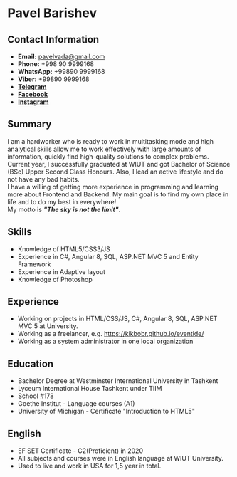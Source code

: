 # Pavel Barishev
## Contact Information
   * __Email:__ pavelvada@gmail.com
   * __Phone:__ +998 90 9999168
   * __WhatsApp:__ +99890 9999168
   * __Viber:__ +99890 9999168
   * __[Telegram](https://t.me/kikbobr)__
   * __[Facebook](https://www.facebook.com/kikbobr)__ 
   * __[Instagram](http://instagram.com/kikbobr)__ 
## Summary
  I am a hardworker who is ready to work in multitasking mode and high analytical skills allow me to work effectively with large amounts of information, quickly find high-quality solutions to complex problems. Current year, I successfully graduated at WIUT and got Bachelor of Science (BSc) Upper Second Class Honours. Also, I lead an active lifestyle and do not have any bad habits.<br>
  I have a willing of getting more experience in programming and learning more about Frontend and Backend. My main goal is to find my own place in life and to do my best in everywhere!<br>
My motto is **_"The sky is not the limit"_**.
## Skills
* Knowledge of HTML5/CSS3/JS
* Experience in C#, Angular 8, SQL, ASP.NET MVC 5 and Entity Framework
* Experience in Adaptive layout
* Knowledge of Photoshop
## Experience
- Working on projects in HTML/CSS/JS, C#, Angular 8, SQL, ASP.NET MVC 5 at University.
- Working as a freelancer, e.g. https://kikbobr.github.io/eventide/
- Working as a system administrator in one local organization
## Education
* Bachelor Degree at Westminster International University in Tashkent
* Lyceum International House Tashkent under TIIM
* School #178
* Goethe Institut - Language courses (A1)
* University of Michigan - Certificate "Introduction to HTML5"
## English
- EF SET Certificate - C2(Proficient) in 2020
- All subjects and courses were in English language at WIUT University.
- Used to live and work in USA for 1,5 year in total.
